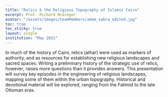 ```yaml
---
title: "Relics & the Religious Topography of Islamic Cairo"
excerpt: Prof. Richard McGregor
avatar: "/assets/images/teamMembers/adam_sabra_edited.jpg"
toc: true
toc_sticky: true
layout: single
institution: "May 2021"
---
```


In much of the history of Cairo, relics (athar) were used as markers of authority, and as resources for establishing new religious landscapes and sacred spaces. Writing a preliminary history of the strategic use of relics, however, raises more questions than it provides answers. This presentation will survey key episodes in the engineering of religious landscapes, mapping some of them within the urban topography. Historical and devotional material will be explored, ranging from the Fatimid to the late Ottoman eras.
